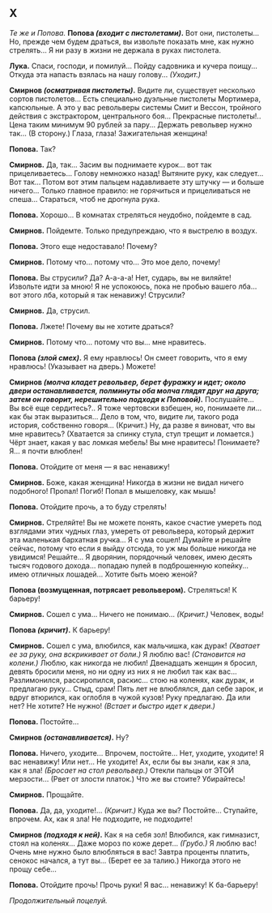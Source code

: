 
## X

*Те же и Попова.*
**Попова *(входит с пистолетами)*.** Вот они, пистолеты... Но, прежде чем будем драться, вы извольте показать мне, как нужно стрелять... Я ни разу в жизни не держала в руках пистолета.

**Лука.** Спаси, господи, и помилуй... Пойду садовника и кучера поищу... Откуда эта напасть взялась на нашу голову... *(Уходит.)*

**Смирнов *(осматривая пистолеты)*.** Видите ли, существует несколько сортов пистолетов... Есть специально дуэльные пистолеты Мортимера, капсюльные. А это у вас револьверы системы Смит и Вессон, тройного действия с экстрактором, центрального боя... Прекрасные пистолеты!.. Цена таким минимум 90 рублей за пару... Держать револьвер нужно так... (В сторону.) Глаза, глаза! Зажигательная женщина!

**Попова.** Так?

**Смирнов.** Да, так... Засим вы поднимаете курок... вот так прицеливаетесь... Голову немножко назад! Вытяните руку, как следует... Вот так... Потом вот этим пальцем надавливаете эту штучку — и больше ничего... Только главное правило: не горячиться и прицеливаться не спеша... Стараться, чтоб не дрогнула рука.

**Попова.** Хорошо... В комнатах стреляться неудобно, пойдемте в сад.

**Смирнов.** Пойдемте. Только предупреждаю, что я выстрелю в воздух.

**Попова.** Этого еще недоставало! Почему?

**Смирнов.** Потому что... потому что... Это мое дело, почему!

**Попова.** Вы струсили? Да? А-а-а-а! Нет, сударь, вы не виляйте! Извольте идти за мною! Я не успокоюсь, пока не пробью вашего лба... вот этого лба, который я так ненавижу! Струсили?

**Смирнов.** Да, струсил.

**Попова.** Лжете! Почему вы не хотите драться?

**Смирнов.** Потому что... потому что вы... мне нравитесь.

**Попова *(злой смех)*.** Я ему нравлюсь! Он смеет говорить, что я ему нравлюсь! (Указывает на дверь.) Можете!

**Смирнов *(молча кладет револьвер, берет фуражку и идет; около двери останавливается, полминуты оба молча глядят друг на друга; затем он говорит, нерешительно подходя к Поповой)*.** Послушайте... Вы всё еще сердитесь?.. Я тоже чертовски взбешен, но, понимаете ли... как бы этак выразиться... Дело в том, что, видите ли, такого рода история, собственно говоря... (Кричит.) Ну, да разве я виноват, что вы мне нравитесь? (Хватается за спинку стула, стул трещит и ломается.) Чёрт знает, какая у вас ломкая мебель! Вы мне нравитесь! Понимаете? Я... я почти влюблен!

**Попова.** Отойдите от меня — я вас ненавижу!

**Смирнов.** Боже, какая женщина! Никогда в жизни не видал ничего подобного! Пропал! Погиб! Попал в мышеловку, как мышь!

**Попова.** Отойдите прочь, а то буду стрелять!

**Смирнов.** Стреляйте! Вы не можете понять, какое счастие умереть под взглядами этих чудных глаз, умереть от револьвера, который держит эта маленькая бархатная ручка... Я с ума сошел! Думайте и решайте сейчас, потому что если я выйду отсюда, то уж мы больше никогда не увидимся! Решайте... Я дворянин, порядочный человек, имею десять тысяч годового дохода... попадаю пулей в подброшенную копейку... имею отличных лошадей... Хотите быть моею женой?

**Попова (возмущенная, потрясает револьвером).** Стреляться! К барьеру!

**Смирнов.** Сошел с ума... Ничего не понимаю... *(Кричит.)* Человек, воды!

**Попова *(кричит)*.** К барьеру!

**Смирнов.** Сошел с ума, влюбился, как мальчишка, как дурак! *(Хватает ее за руку, она вскрикивает от боли.)* Я люблю вас! *(Становится на колени.)* Люблю, как никогда не любил! Двенадцать женщин я бросил, девять бросили меня, но ни одну из них я не любил так как вас... Разлимонился, рассиропился, раскис... стою на коленях, как дурак, и предлагаю руку... Стыд, срам! Пять лет не влюблялся, дал себе зарок, и вдруг втюрился, как оглобля в чужой кузов! Руку предлагаю. Да или нет? Не хотите? Не нужно! *(Встает и быстро идет к двери.)*

**Попова.** Постойте...

**Смирнов *(останавливается)*.** Ну?

**Попова.** Ничего, уходите... Впрочем, постойте... Нет, уходите, уходите! Я вас ненавижу! Или нет... Не уходите! Ах, если бы вы знали, как я зла, как я зла! *(Бросает на стол револьвер.)* Отекли пальцы от ЭТОЙ мерзости... (Рвет от злости платок.) Что же вы стоите? Убирайтесь!

**Смирнов.** Прощайте.

**Попова.** Да, да, уходите!... *(Кричит.)* Куда же вы? Постойте... Ступайте, впрочем. Ах, как я зла! Не подходите, не подходите!

**Смирнов *(подходя к ней)*.** Как я на себя зол! Влюбился, как гимназист, стоял на коленях... Даже мороз по коже дерет... *(Грубо.)* Я люблю вас! Очень мне нужно было влюбляться в вас! Завтра проценты платить, сенокос начался, а тут вы... (Берет ее за талию.) Никогда этого не прощу себе...

**Попова.** Отойдите прочь! Прочь руки! Я вас... ненавижу! К ба-барьеру!

*Продолжительный поцелуй.*
